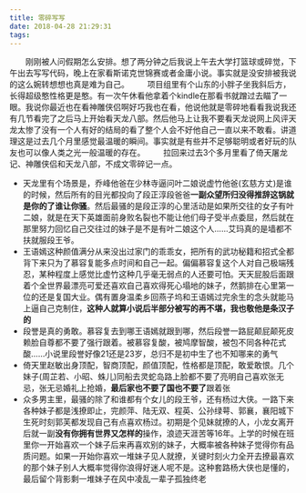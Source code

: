 ```yaml
---
title: 零碎写写
date: 2018-04-28 21:29:31
tags:
---
```



　　刚刚被人问假期怎么安排。想了两分钟之后我说上午去大学打篮球或碎觉，下午出去写写代码，晚上在家看斯诺克世锦赛或者金庸小说。事实就是没安排被我说的这么婉转想想也真是难为自己。<!-- more -->
　　项目组里有个山东的小胖子坐我斜后方，长得超级憨性格更是憨。有一次午休看他拿着个kindle在那看书就蹭过去瞄了一眼。我说你最近也在看神雕侠侣啊好巧我也在看，他说他就是零碎地看看我说我还有几节看完了之后马上开始看天龙八部。然后他马上让我不要看天龙说网上风评天龙太惨了没有一个人有好的结局的看了整个人会不好他自己一直以来不敢看。讲道理这是过去几个月里感觉最温暖的瞬间。事实就是有些并不足够聪明或者好玩的队友也可以像人类之光一般温暖的存在。
　　拉回来过去3个多月里看了倚天屠龙记、神雕侠侣和天龙八部，不成文零碎记一点。
* 天龙里有个场景是，乔峰他爸在少林寺逼问叶二娘说虚竹他爸(玄慈方丈)是谁的时候，然后所有的目光都投向了段正淳段爸爸**一副众望所归没得推辞这锅就是你的了谁让你骚**。然后最骚的是段正淳的心里活动是如果所交往的女子有叶二娘，就是在天下英雄面前身败名裂也不能让他们母子受半点委屈，然后就在那里努力回忆自己交往过的妹子是不是有叶二娘这个人……艾玛真的是墙都不扶就服段王爷。
* 王语嫣这种颜值满分从来没出过家门的乖乖女，把所有的武功秘籍和招式全都背下来只为了慕容复能多点时间和自己一起。偏偏慕容复这个人对自己极端残忍，某种程度上感觉比虚竹这种几乎毫无弱点的人还要可怕。天天屁股后面跟着个全世界最漂亮可爱还喜欢自己喜欢得死心塌地的妹子，然鹅排在心里第一位的还是复国大业。偶有置身温柔乡回燕子坞和王语嫣过完余生的念头就能马上逼自己克制住，**这种人就算小说后半部分被写的再不堪，我也敬他是条汉子的**
* 段誉是真的勇敢。慕容复去到哪王语嫣就跟到哪，然后段誉一路屁颠屁颠死皮赖脸自尊都不要了强行跟着。被慕容复酸，被鸠摩智酸，被包不同各种花式酸……小说里段誉好像21还是23岁，总归不是初中生了也不知哪来的勇气
* 倚天里赵敏出身顶配，智商顶配，颜值顶配，性格都是顶配，敢爱敢恨。几个妹子(周芷若、小昭、蛛儿)同船去灵蛇岛路上脸都不要了亮明自己喜欢张无忌，张无忌婚礼上抢婚，**最后家也不要了国也不要了**跟着张
* 众多男主里，最骚的除了和谁都有个女儿的段王爷，还有杨过大侠。一路下来各种妹子都是浅撩即止，完颜萍、陆无双、程英、公孙绿萼、郭襄，襄阳城下生死时刻郭芙都发现自己有点喜欢杨过。初期是个见妹就撩的人，小龙女离开后就一副**没有你拥有世界又怎样的**操作，浪迹天涯苦等16年。上学的时候在班里你一开始喜欢一个妹子后来再喜欢别的妹子，大概率被各种妹子觉得你有品质问题。如果一开始你喜欢一堆妹子见人就撩，关键时刻火力全开去撩最喜欢的那个妹子别人大概率觉得你浪得好迷人呢不是。这种套路杨大侠也是懂的，最后留个背影剩一堆妹子在风中凌乱一辈子孤独终老

